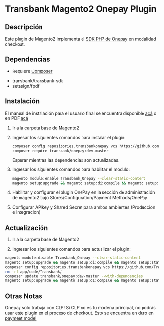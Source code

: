 # Transbank Magento2 Onepay Plugin

## Descripción

Este plugin de Magento2 implementa el [SDK PHP de Onepay](https://github.com/TransbankDevelopers/transbank-sdk-php) en modalidad checkout. 

## Dependencias

- Requiere [Composer](https://getcomposer.org)

* transbank/transbank-sdk
* setasign/fpdf

## Instalación

El manual de instalación para el usuario final se encuentra disponible [acá](docs/INSTALLATION.md) o en PDF [acá](https://github.com/TransbankDevelopers/transbank-plugin-magento2-onepay/raw/master/docs/INSTALLATION.pdf
)

1. Ir a la carpeta base de Magento2

2. Ingresar los siguientes comandos para instalar el plugin:

    ```bash
    composer config repositories.transbankonepay vcs https://github.com/TransbankDevelopers/transbank-plugin-magento2-onepay.git
	composer require transbank/onepay:dev-master
    ```
   Esperar mientras las dependencias son actualizadas.

3. Ingresar los siguientes comandos para habilitar el modulo:

    ```bash
    magento module:enable Transbank_Onepay --clear-static-content
	magento setup:upgrade && magento setup:di:compile && magento setup:static-content:deploy
    ```
4. Habilitar y configurar el plugin OnePay en la sección de administración de magento2 bajo  Stores/Configuration/Payment Methods/OnePay

5. Configurar APIkey y Shared Secret para ambos ambientes (Produccion e Integracion)

## Actualización

1. Ir a la carpeta base de Magento2

2. Ingresar los siguientes comandos para actualizar el plugin:
```bash
magento module:disable Transbank_Onepay --clear-static-content
magento setup:upgrade && magento setup:di:compile && magento setup:static-content:deploy
composer config repositories.transbankonepay vcs https://github.com/TransbankDevelopers/transbank-plugin-magento2-onepay.git
rm -rf app/code/Transbank/
composer update transbank/onepay:dev-master --with-dependencies
magento setup:upgrade && magento setup:di:compile && magento setup:static-content:deploy
```
## Otras Notas

Onepay solo trabaja con CLP! Si CLP no es tu modena principal, no podrás usar este plugin en el proceso de checkout. Esto se encuentra en duro en [payment model](https://github.com/TransbankDevelopers/transbank-plugin-magento2-onepay/blob/master/Model/Onepay.php)